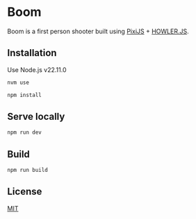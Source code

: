 # Boom

Boom is a first person shooter built using [PixiJS](http://www.pixijs.com/) + [HOWLER.JS](https://howlerjs.com/).

## Installation

Use Node.js v22.11.0

```bash
nvm use
```

```bash
npm install
```

## Serve locally

```bash
npm run dev
```

## Build

```bash
npm run build
```

## License

[MIT](https://choosealicense.com/licenses/mit/)
